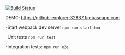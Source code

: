 [![Build Status](https://travis-ci.org/djindjic/github-explorer.svg?branch=master)](https://travis-ci.org/djindjic/github-explorer)

DEMO:
https://github-explorer-32837.firebaseapp.com

-Start webpack dev server `npm run start:hmr`

-Unit tests `npm run test`

-Integration tests: `npm run e2e`
